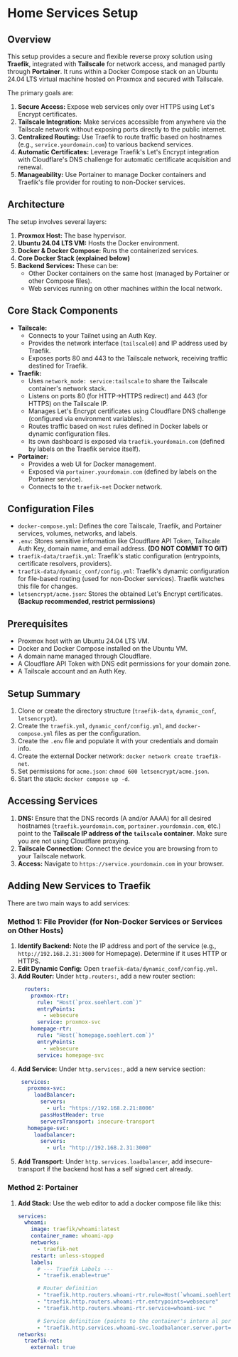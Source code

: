 # Home Services Setup

## Overview

This setup provides a secure and flexible reverse proxy solution using **Traefik**, integrated with **Tailscale** for network access, and managed partly through **Portainer**. It runs within a Docker Compose stack on an Ubuntu 24.04 LTS virtual machine hosted on Proxmox and secured with Tailscale.

The primary goals are:

1.  **Secure Access:** Expose web services only over HTTPS using Let's Encrypt certificates.
2.  **Tailscale Integration:** Make services accessible from anywhere via the Tailscale network without exposing ports directly to the public internet.
3.  **Centralized Routing:** Use Traefik to route traffic based on hostnames (e.g., `service.yourdomain.com`) to various backend services.
4.  **Automatic Certificates:** Leverage Traefik's Let's Encrypt integration with Cloudflare's DNS challenge for automatic certificate acquisition and renewal.
5.  **Manageability:** Use Portainer to manage Docker containers and Traefik's file provider for routing to non-Docker services.

## Architecture

The setup involves several layers:

1.  **Proxmox Host:** The base hypervisor.
2.  **Ubuntu 24.04 LTS VM:** Hosts the Docker environment.
3.  **Docker & Docker Compose:** Runs the containerized services.
4.  **Core Docker Stack (explained below)**
5.  **Backend Services:** These can be:
    *   Other Docker containers on the same host (managed by Portainer or other Compose files).
    *   Web services running on other machines within the local network.

## Core Stack Components

*   **Tailscale:**
    *   Connects to your Tailnet using an Auth Key.
    *   Provides the network interface (`tailscale0`) and IP address used by Traefik.
    *   Exposes ports 80 and 443 to the Tailscale network, receiving traffic destined for Traefik.
*   **Traefik:**
    *   Uses `network_mode: service:tailscale` to share the Tailscale container's network stack.
    *   Listens on ports 80 (for HTTP->HTTPS redirect) and 443 (for HTTPS) on the Tailscale IP.
    *   Manages Let's Encrypt certificates using Cloudflare DNS challenge (configured via environment variables).
    *   Routes traffic based on `Host` rules defined in Docker labels or dynamic configuration files.
    *   Its own dashboard is exposed via `traefik.yourdomain.com` (defined by labels on the Traefik service itself).
*   **Portainer:**
    *   Provides a web UI for Docker management.
    *   Exposed via `portainer.yourdomain.com` (defined by labels on the Portainer service).
    *   Connects to the `traefik-net` Docker network.

## Configuration Files

*   `docker-compose.yml`: Defines the core Tailscale, Traefik, and Portainer services, volumes, networks, and labels.
*   `.env`: Stores sensitive information like Cloudflare API Token, Tailscale Auth Key, domain name, and email address. **(DO NOT COMMIT TO GIT)**
*   `traefik-data/traefik.yml`: Traefik's static configuration (entrypoints, certificate resolvers, providers).
*   `traefik-data/dynamic_conf/config.yml`: Traefik's dynamic configuration for file-based routing (used for non-Docker services). Traefik watches this file for changes.
*   `letsencrypt/acme.json`: Stores the obtained Let's Encrypt certificates. **(Backup recommended, restrict permissions)**

## Prerequisites

*   Proxmox host with an Ubuntu 24.04 LTS VM.
*   Docker and Docker Compose installed on the Ubuntu VM.
*   A domain name managed through Cloudflare.
*   A Cloudflare API Token with DNS edit permissions for your domain zone.
*   A Tailscale account and an Auth Key.

## Setup Summary

1.  Clone or create the directory structure (`traefik-data`, `dynamic_conf`, `letsencrypt`).
2.  Create the `traefik.yml`, `dynamic_conf/config.yml`, and `docker-compose.yml` files as per the configuration.
3.  Create the `.env` file and populate it with your credentials and domain info.
4.  Create the external Docker network: `docker network create traefik-net`.
5.  Set permissions for `acme.json`: `chmod 600 letsencrypt/acme.json`.
6.  Start the stack: `docker compose up -d`.

## Accessing Services

1.  **DNS:** Ensure that the DNS records (A and/or AAAA) for all desired hostnames (`traefik.yourdomain.com`, `portainer.yourdomain.com`, etc.) point to the **Tailscale IP address of the `tailscale` container**. Make sure you are not using Cloudflare proxying.
2.  **Tailscale Connection:** Connect the device you are browsing from to your Tailscale network.
3.  **Access:** Navigate to `https://service.yourdomain.com` in your browser.

## Adding New Services to Traefik

There are two main ways to add services:

### Method 1: File Provider (for Non-Docker Services or Services on Other Hosts)

1.  **Identify Backend:** Note the IP address and port of the service (e.g., `http://192.168.2.31:3000` for Homepage). Determine if it uses HTTP or HTTPS.
2.  **Edit Dynamic Config:** Open `traefik-data/dynamic_conf/config.yml`.
3.  **Add Router:** Under `http.routers:`, add a new router section:
    ```yaml
      routers:
        proxmox-rtr:
          rule: "Host(`prox.soehlert.com`)"
          entryPoints:
            - websecure
          service: proxmox-svc
        homepage-rtr:
          rule: "Host(`homepage.soehlert.com`)"
          entryPoints:
            - websecure
          service: homepage-svc
    ```
4.   **Add Service:** Under `http.services:`, add a new service section:
     ```yaml
      services:
        proxmox-svc:
          loadBalancer:
            servers:
              - url: "https://192.168.2.21:8006"
            passHostHeader: true
            serversTransport: insecure-transport
        homepage-svc:
          loadbalancer:
            servers:
              - url: "http://192.168.2.31:3000"
     ```
5.   **Add Transport:** Under `http.services.loadbalancer`, add  insecure-transport if the backend host has a self signed cert already.

### Method 2: Portainer
1.   **Add Stack:** Use the web editor to add a docker compose file like this:
     ```yaml
     services:
       whoami:
         image: traefik/whoami:latest
         container_name: whoami-app
         networks:
           - traefik-net
         restart: unless-stopped
         labels:
           # --- Traefik Labels ---
           - "traefik.enable=true"

           # Router definition
           - "traefik.http.routers.whoami-rtr.rule=Host(`whoami.soehlert.com`)"
           - "traefik.http.routers.whoami-rtr.entrypoints=websecure"
           - "traefik.http.routers.whoami-rtr.service=whoami-svc "

           # Service definition (points to the container's intern al port)
           - "traefik.http.services.whoami-svc.loadbalancer.server.port=80"
     networks:
       traefik-net:
         external: true
     ```